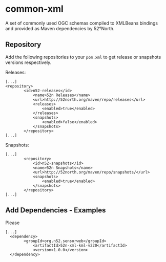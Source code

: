 common-xml
==========

A set of commonly used OGC schemas compiled to XMLBeans bindings and provided as Maven dependencies by 52°North.

Repository
----------

Add the following repositories to your `pom.xml` to get release or snapshots versions respectively.

Releases:

```
[...]
<repository>
  		<id>n52-releases</id>
			<name>52n Releases</name>
			<url>http://52north.org/maven/repo/releases</url>
			<releases>
				<enabled>true</enabled>
			</releases>
			<snapshots>
				<enabled>false</enabled>
			</snapshots>
		</repository>
[...]
```

Snapshots:
```
[...]
		<repository>
			<id>n52-snapshots</id>
			<name>52n Snapshots</name>
			<url>http://52north.org/maven/repo/snapshots/</url>
			<snapshots>
				<enabled>true</enabled>
			</snapshots>
		</repository>
[...]
```

Add Dependencies - Examples
----------

Please 
```
[...]
  <dependency>
  		<groupId>org.n52.sensorweb</groupId>
			<artifactId>52n-xml-kml-v220</artifactId>
			<version>1.0.0</version>
  </dependency>
```
    
